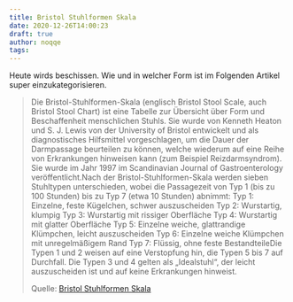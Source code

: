 ```yaml
---
title: Bristol Stuhlformen Skala
date: 2020-12-26T14:00:23
draft: true
author: noqqe
tags:
---
```


Heute wirds beschissen. Wie und in welcher Form ist im Folgenden Artikel
super einzukategorisieren.

> Die Bristol-Stuhlformen-Skala (englisch Bristol Stool Scale, auch Bristol
> Stool Chart) ist eine Tabelle zur Übersicht über Form und Beschaffenheit
> menschlichen Stuhls. Sie wurde von Kenneth Heaton und S. J. Lewis von der
> University of Bristol entwickelt und als diagnostisches Hilfsmittel
> vorgeschlagen, um die Dauer der Darmpassage beurteilen zu können, welche
> wiederum auf eine Reihe von Erkrankungen hinweisen kann (zum Beispiel
> Reizdarmsyndrom). Sie wurde im Jahr 1997 im Scandinavian Journal of
> Gastroenterology veröffentlicht.Nach der Bristol-Stuhlformen-Skala werden
> sieben Stuhltypen unterschieden, wobei die Passagezeit von Typ 1 (bis zu 100
> Stunden) bis zu Typ 7 (etwa 10 Stunden) abnimmt:  Typ 1: Einzelne, feste
> Kügelchen, schwer auszuscheiden Typ 2: Wurstartig, klumpig Typ 3: Wurstartig
> mit rissiger Oberfläche Typ 4: Wurstartig mit glatter Oberfläche Typ 5:
> Einzelne weiche, glattrandige Klümpchen, leicht auszuscheiden Typ 6: Einzelne
> weiche Klümpchen mit unregelmäßigem Rand Typ 7: Flüssig, ohne feste
> BestandteileDie Typen 1 und 2 weisen auf eine Verstopfung hin, die Typen 5 bis
> 7 auf Durchfall. Die Typen 3 und 4 gelten als „Idealstuhl“, der leicht
> auszuscheiden ist und auf keine Erkrankungen hinweist.
>
> Quelle: [Bristol Stuhlformen Skala](https://de.wikipedia.org/wiki/Bristol-Stuhlformen-Skala)
